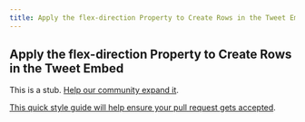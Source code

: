 ```yaml
---
title: Apply the flex-direction Property to Create Rows in the Tweet Embed
---
```

## Apply the flex-direction Property to Create Rows in the Tweet Embed

This is a stub. <a href='https://github.com/freecodecamp/guides/tree/master/src/pages/certifications/responsive-web-design/css-flexbox/apply-the-flex-direction-property-to-create-rows-in-the-tweet-embed/index.md' target='_blank' rel='nofollow'>Help our community expand it</a>.

<a href='https://github.com/freecodecamp/guides/blob/master/README.md' target='_blank' rel='nofollow'>This quick style guide will help ensure your pull request gets accepted</a>.

<!-- The article goes here, in GitHub-flavored Markdown. Feel free to add YouTube videos, images, and CodePen/JSBin embeds  -->
